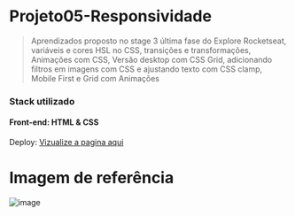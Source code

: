 <h1>Projeto05-Responsividade</h1>


> Aprendizados proposto no stage 3 última fase do Explore Rocketseat, variáveis e cores HSL no CSS, transições e transformações, Animações com CSS, Versão desktop com CSS Grid, adicionando filtros em imagens com CSS e ajustando texto com CSS clamp, Mobile First e Grid com Animações


### Stack utilizado

#### Front-end: HTML & CSS

Deploy:  <a href="https://gridresponsividade.netlify.app/" target="_blank">Vizualize a pagina aqui</a>

# Imagem de referência
 
![image](https://user-images.githubusercontent.com/108701750/189451347-73444504-cc39-46b9-a150-8cceb4619200.png)



